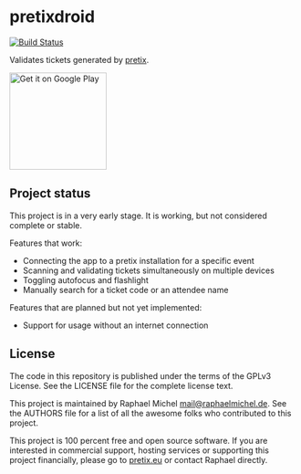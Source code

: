 pretixdroid
===========

[![Build Status](https://travis-ci.org/pretix/pretixdroid.svg?branch=master)](https://travis-ci.org/pretix/pretixdroid)

Validates tickets generated by [pretix](https://pretix.eu).

<a href='https://play.google.com/store/apps/details?id=eu.pretix.pretixdroid&utm_source=global_co&utm_medium=prtnr&utm_content=Mar2515&utm_campaign=PartBadge&pcampaignid=MKT-Other-global-all-co-prtnr-py-PartBadge-Mar2515-1'><img alt='Get it on Google Play' src='https://play.google.com/intl/en_us/badges/images/generic/en_badge_web_generic.png' width="170"/></a>

Project status
--------------

This project is in a very early stage. It is working, but not considered complete or stable.

Features that work:

* Connecting the app to a pretix installation for a specific event
* Scanning and validating tickets simultaneously on multiple devices
* Toggling autofocus and flashlight
* Manually search for a ticket code or an attendee name

Features that are planned but not yet implemented:

* Support for usage without an internet connection

License
-------
The code in this repository is published under the terms of the GPLv3 License. 
See the LICENSE file for the complete license text.

This project is maintained by Raphael Michel <mail@raphaelmichel.de>. See the
AUTHORS file for a list of all the awesome folks who contributed to this project.

This project is 100 percent free and open source software. If you are interested in
commercial support, hosting services or supporting this project financially, please 
go to [pretix.eu](https://pretix.eu) or contact Raphael directly.
